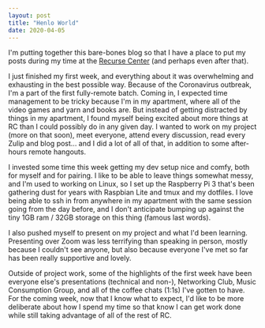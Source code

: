 ```yaml
---
layout: post
title: "Henlo World"
date: 2020-04-05
---
```


I'm putting together this bare-bones blog so that I have a place to put my posts during my time at the [Recurse Center](http://www.recurse.com) (and perhaps even after that).

I just finished my first week, and everything about it was overwhelming and exhausting in the best possible way. Because of the Coronavirus outbreak, I'm a part of the first fully-remote batch. Coming in, I expected time management to be tricky because I'm in my apartment, where all of the video games and yarn and books are. But instead of getting distracted by things in my apartment, I found myself being excited about more things at RC than I could possibly do in any given day. I wanted to work on my project (more on that soon), meet everyone, attend every discussion, read every Zulip and blog post... and I did a lot of all of that, in addition to some after-hours remote hangouts.

I invested some time this week getting my dev setup nice and comfy, both for myself and for pairing. I like to be able to leave things somewhat messy, and I'm used to working on Linux, so I set up the Raspberry Pi 3 that's been gathering dust for years with Raspbian Lite and tmux and my dotfiles. I love being able to ssh in from anywhere in my apartment with the same session going from the day before, and I don't anticipate bumping up against the tiny 1GB ram / 32GB storage on this thing (famous last words).

I also pushed myself to present on my project and what I'd been learning. Presenting over Zoom was less terrifying than speaking in person, mostly because I couldn't see anyone, but also because everyone I've met so far has been really supportive and lovely.

Outside of project work, some of the highlights of the first week have been everyone else's presentations (technical and non-), Networking Club, Music Consumption Group, and all of the coffee chats (1:1s) I've gotten to have. For the coming week, now that I know what to expect, I'd like to be more deliberate about how I spend my time so that know I can get work done while still taking advantage of all of the rest of RC.
